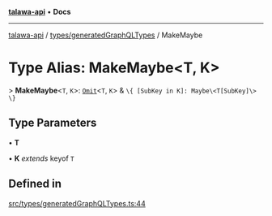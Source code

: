 [**talawa-api**](../../../README.md) • **Docs**

***

[talawa-api](../../../modules.md) / [types/generatedGraphQLTypes](../README.md) / MakeMaybe

# Type Alias: MakeMaybe\<T, K\>

\> **MakeMaybe**\<`T`, `K`\>: [`Omit`](Omit.md)\<`T`, `K`\> & `\{ [SubKey in K]: Maybe\<T[SubKey]\> \}`

## Type Parameters

• **T**

• **K** *extends* keyof `T`

## Defined in

[src/types/generatedGraphQLTypes.ts:44](https://github.com/PalisadoesFoundation/talawa-api/blob/f1c816bca43cc03a8c1bd303394e2550a50db017/src/types/generatedGraphQLTypes.ts#L44)
